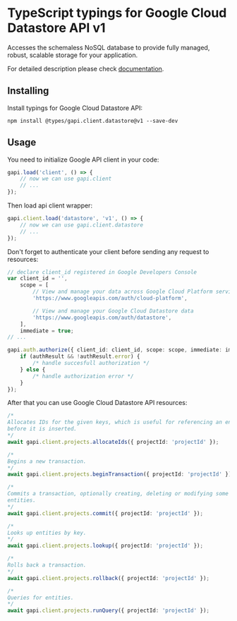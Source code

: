 # TypeScript typings for Google Cloud Datastore API v1

Accesses the schemaless NoSQL database to provide fully managed, robust, scalable storage for your application.

For detailed description please check [documentation](https://cloud.google.com/datastore/).

## Installing

Install typings for Google Cloud Datastore API:

```
npm install @types/gapi.client.datastore@v1 --save-dev
```

## Usage

You need to initialize Google API client in your code:

```typescript
gapi.load('client', () => {
    // now we can use gapi.client
    // ...
});
```

Then load api client wrapper:

```typescript
gapi.client.load('datastore', 'v1', () => {
    // now we can use gapi.client.datastore
    // ...
});
```

Don't forget to authenticate your client before sending any request to resources:

```typescript
// declare client_id registered in Google Developers Console
var client_id = '',
    scope = [
        // View and manage your data across Google Cloud Platform services
        'https://www.googleapis.com/auth/cloud-platform',

        // View and manage your Google Cloud Datastore data
        'https://www.googleapis.com/auth/datastore',
    ],
    immediate = true;
// ...

gapi.auth.authorize({ client_id: client_id, scope: scope, immediate: immediate }, (authResult) => {
    if (authResult && !authResult.error) {
        /* handle succesfull authorization */
    } else {
        /* handle authorization error */
    }
});
```

After that you can use Google Cloud Datastore API resources:

```typescript
/* 
Allocates IDs for the given keys, which is useful for referencing an entity
before it is inserted.  
*/
await gapi.client.projects.allocateIds({ projectId: 'projectId' });

/* 
Begins a new transaction.  
*/
await gapi.client.projects.beginTransaction({ projectId: 'projectId' });

/* 
Commits a transaction, optionally creating, deleting or modifying some
entities.  
*/
await gapi.client.projects.commit({ projectId: 'projectId' });

/* 
Looks up entities by key.  
*/
await gapi.client.projects.lookup({ projectId: 'projectId' });

/* 
Rolls back a transaction.  
*/
await gapi.client.projects.rollback({ projectId: 'projectId' });

/* 
Queries for entities.  
*/
await gapi.client.projects.runQuery({ projectId: 'projectId' });
```
